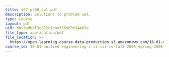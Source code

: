 ```yaml
---
title: s07_ps08_sol.pdf
description: Solutions to problem set.
type: course
layout: pdf
uid: bb91adbdf3c822c1caaf169836f44b7e
file_type: application/pdf
file_location: >-
  https://open-learning-course-data-production.s3.amazonaws.com/16-01-unified-engineering-i-ii-iii-iv-fall-2005-spring-2006/bb91adbdf3c822c1caaf169836f44b7e_s07_ps08_sol.pdf
course_id: 16-01-unified-engineering-i-ii-iii-iv-fall-2005-spring-2006
---
```

